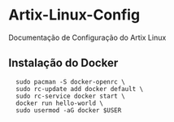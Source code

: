 # Artix-Linux-Config
Documentação de Configuração do Artix Linux

## Instalação do Docker

```
  sudo pacman -S docker-openrc \
  sudo rc-update add docker default \
  sudo rc-service docker start \
  docker run hello-world \
  sudo usermod -aG docker $USER
  ```
